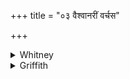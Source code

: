 +++
title = "०३ वैश्वानरीं वर्चस"

+++

<details><summary>Whitney</summary>

### Translation
3. Take ye hold upon that (f.) of Vāiśvānara in order to splendor,  
becoming cleansed, clear, purifying; here, reveling in joint reveling  
with Iḍā, may we long see the sun going up.

### Notes
  
  
  
  
  
The first half-verse is nearly identical with xii. 2. 28 **a, b**. Durga  
to Nir. vi. 12 (Calcutta ed'n, iii. 187) quotes *vāiśvadevīṁ sūnṛtām ā  
rabhadhvam*, showing that *sūnṛta* is meant here also, as in vs. 2. Ppp.  
reads in **a** *vaiśvānaryaṁ*, combines *varcasā ”rabh-*; ⌊has for **b**  
our 2 **b**, combining *yasyā ”śās;*⌋ and begins **c** with *īḍe ’ha  
sadh-*.
</details>

<details><summary>Griffith</summary>

For splendour, seize on her whom all men worship, becoming pure yourselves, and bright, and brilliant. Here, through our prayer rejoicing in the banquet, long may we look upon the Sun ascending.
</details>

